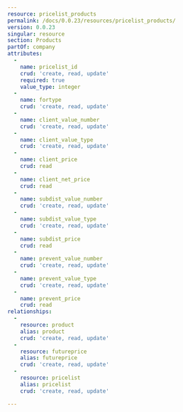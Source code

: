 ```yaml
---
resource: pricelist_products
permalink: /docs/0.0.23/resources/pricelist_products/
version: 0.0.23
singular: resource
section: Products
partOf: company
attributes:
  -
    name: pricelist_id
    crud: 'create, read, update'
    required: true
    value_type: integer
  -
    name: fortype
    crud: 'create, read, update'
  -
    name: client_value_number
    crud: 'create, read, update'
  -
    name: client_value_type
    crud: 'create, read, update'
  -
    name: client_price
    crud: read
  -
    name: client_net_price
    crud: read
  -
    name: subdist_value_number
    crud: 'create, read, update'
  -
    name: subdist_value_type
    crud: 'create, read, update'
  -
    name: subdist_price
    crud: read
  -
    name: prevent_value_number
    crud: 'create, read, update'
  -
    name: prevent_value_type
    crud: 'create, read, update'
  -
    name: prevent_price
    crud: read
relationships:
  -
    resource: product
    alias: product
    crud: 'create, read, update'
  -
    resource: futureprice
    alias: futureprice
    crud: 'create, read, update'
  -
    resource: pricelist
    alias: pricelist
    crud: 'create, read, update'

---
```

